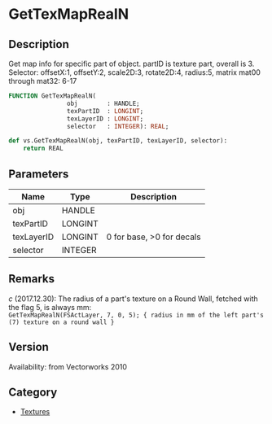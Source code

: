 # GetTexMapRealN

## Description
Get map info for specific part of object. partID is texture part, overall is 3. Selector: offsetX:1, offsetY:2, scale2D:3, rotate2D:4, radius:5, matrix mat00 through mat32: 6-17

```pascal
FUNCTION GetTexMapRealN(
				obj        : HANDLE;
				texPartID  : LONGINT;
				texLayerID : LONGINT;
				selector   : INTEGER): REAL;
```

```python
def vs.GetTexMapRealN(obj, texPartID, texLayerID, selector):
    return REAL
```

## Parameters
|Name|Type|Description|
|---|---|---|
|obj|HANDLE|   |
|texPartID|LONGINT|   |
|texLayerID|LONGINT|0 for base, &gt;0 for decals|
|selector|INTEGER|   |

## Remarks
*_c_* (2017.12.30): 
The radius of a part's texture on a Round Wall, fetched with the flag 5, is always mm:
<code lang="vs">
GetTexMapRealN(FSActLayer, 7, 0, 5); { radius in mm of the left part's (7) texture on a round wall }
</code>

## Version
Availability: from Vectorworks 2010

## Category
* [Textures](../Categories/Textures.md)
